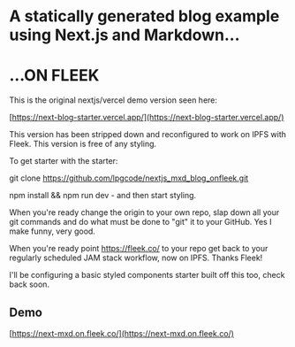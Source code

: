# A statically generated blog example using Next.js and Markdown...

# ...ON FLEEK

This is the original nextjs/vercel demo version seen here:

[https://next-blog-starter.vercel.app/](https://next-blog-starter.vercel.app/)

This version has been stripped down and reconfigured to work on IPFS with Fleek. This version is free of any styling.

To get starter with the starter:

git clone https://github.com/lpgcode/nextjs_mxd_blog_onfleek.git 

npm install && npm run dev - and then start styling.

When you're ready change the origin to your own repo, slap down all your git commands and do what must be done to "git" it to your GitHub. Yes I make funny, very good.

When you're ready point https://fleek.co/ to your repo get back to your regularly scheduled JAM stack workflow, now on IPFS. Thanks Fleek!

I'll be configuring a basic styled components starter built off this too, check back soon.

## Demo

[https://next-mxd.on.fleek.co/](https://next-mxd.on.fleek.co/)
